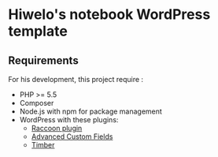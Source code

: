 Hiwelo's notebook WordPress template
====================================

## Requirements

For his development, this project require :
* PHP >= 5.5
* Composer
* Node.js with npm for package management
* WordPress with these plugins:
    * [Raccoon plugin](https://github.com/hiwelo/raccoon-plugin)
    * [Advanced Custom Fields](https://www.advancedcustomfields.com/)
    * [Timber](http://timber.github.io/timber/)

